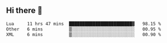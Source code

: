 ## Hi there 👋
<!--START_SECTION:waka-->

```txt
Lua     11 hrs 47 mins  ████████████████████████▓   98.15 %
Other   6 mins          ▒░░░░░░░░░░░░░░░░░░░░░░░░   00.95 %
XML     6 mins          ▒░░░░░░░░░░░░░░░░░░░░░░░░   00.90 %
```

<!--END_SECTION:waka-->
